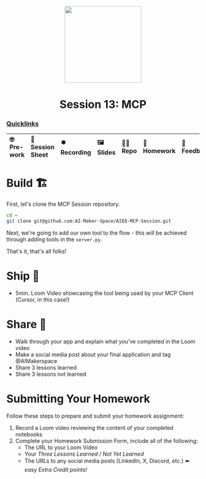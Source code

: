 <p align = "center" draggable=”false” ><img src="https://github.com/AI-Maker-Space/LLM-Dev-101/assets/37101144/d1343317-fa2f-41e1-8af1-1dbb18399719" 
     width="200px"
     height="auto"/>
</p>

## <h1 align="center" id="heading">Session 13: MCP</h1>

### [Quicklinks](https://github.com/AI-Maker-Space/AIE7/00_AIM_Quicklinks)

| 🤓 Pre-work | 📰 Session Sheet | ⏺️ Recording     | 🖼️ Slides        | 👨‍💻 Repo         | 📝 Homework      | 📁 Feedback       |
|:-----------------|:-----------------|:-----------------|:-----------------|:-----------------|:-----------------|:-----------------|

# Build 🏗️

First, let's clone the MCP Session repository.

```bash
cd ~
git clone git@github.com:AI-Maker-Space/AIE8-MCP-Session.git
```

Next, we're going to add our own tool to the flow - this will be achieved through adding tools in the `server.py`.

That's it, that's all folks!

# Ship 🚢

- 5min. Loom Video showcasing the tool being used by your MCP Client (Cursor, in this case!)

# Share 🚀
- Walk through your app and explain what you've completed in the Loom video
- Make a social media post about your final application and tag @AIMakerspace
- Share 3 lessons learned
- Share 3 lessons not learned

# Submitting Your Homework

Follow these steps to prepare and submit your homework assignment:
1. Record a Loom video reviewing the content of your completed notebooks
2. Complete your Homework Submission Form, include all of the following:
    + The URL to your Loom Video
    + Your _Three Lessons Learned / Not Yet Learned_
    + The URLs to any social media posts (LinkedIn, X, Discord, etc.) ⬅️ _easy Extra Credit points!_
